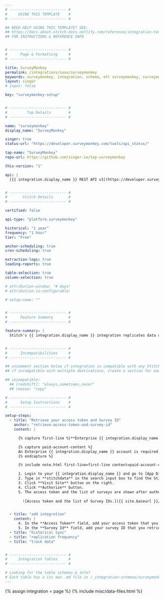 ```yaml
---
# -------------------------- #
#     USING THIS TEMPLATE    #
# -------------------------- #

## NEED HELP USING THIS TEMPLATE? SEE:
## https://docs-about-stitch-docs.netlify.com/reference/integration-templates/saas/
## FOR INSTRUCTIONS & REFERENCE INFO


# -------------------------- #
#      Page & Formatting     #
# -------------------------- #

title: SurveyMonkey
permalink: /integrations/saas/surveymonkey
keywords: surveymonkey, integration, schema, etl surveymonkey, surveymonkey etl, surveymonkey schema
layout: singer
# input: false

key: "surveymonkey-setup"


# -------------------------- #
#         Tap Details        #
# -------------------------- #

name: "surveymonkey"
display_name: "SurveyMonkey"

singer: true
status-url: "https://developer.surveymonkey.com/tools/api_status/"

tap-name: "SurveyMonkey"
repo-url: https://github.com/singer-io/tap-surveymonkey

this-version: "1"

api: |
  [{{ integration.display_name }} REST API v3](https://developer.surveymonkey.com/api/v3/){:target="new"}


# -------------------------- #
#       Stitch Details       #
# -------------------------- #

certified: false

api-type: "platform.surveymonkey"

historical: "1 year"
frequency: "1 hour"
tier: "Free"

anchor-scheduling: true
cron-scheduling: true

extraction-logs: true
loading-reports: true

table-selection: true
column-selection: true

# attribution-window: "# days"
# attribution-is-configurable: 

# setup-name: ""


# -------------------------- #
#      Feature Summary       #
# -------------------------- #

feature-summary: |
  Stitch's {{ integration.display_name }} integration replicates data using the {{ integration.api | flatify | strip }}. Refer to the [Schema](#schema) section for a list of objects available for replication.


# -------------------------- #
#      Incompatibilities     #
# -------------------------- #

## uncomment section below if integration is compatible with any Stitch destinations
## if incompatible with multiple destinations, create a section for each destination

## incompatible:
  ## [redshift]: "always,sometimes,never"
  ## reason: "copy" 

# -------------------------- #
#      Setup Instructions    #
# -------------------------- #

setup-steps:
  - title: "Retrieve your access token and Survey ID"
    anchor: "retrieve-access-token-and-survey-id"
    content: |

      {% capture first-line %}**Enterprise {{ integration.display_name }} account required**{% endcapture %}

      {% capture paid-account-content %}
      An Enterprise {{ integration.display_name }} account is required to install the Stitchdata ETL app and retrieve the access token and survey id required for this installation. 
      {% endcapture %}

      {% include note.html first-line=first-line content=paid-account-content %}

      1. Login to your {{ integration.display_name }} and go to [App Directory](https://www.surveymonkey.com/apps).
      2. Type in **stitchdata** in the search input box to find the Stitchdata ETL app. 
      3. Click **Visit Site** button on the right. 
      4. Click **Authorize** button.
      5. The access token and the list of surveys are shown after authorization. Keep this readily available. Note: You may come back at any time to retrieve your access token or identify a new survey id.
       
        ![Access token and the list of Survey IDs.]({{ site.baseurl }}/images/integrations/surveymonkey-access-token.png){:style="max-width: 450px;"}


  - title: "add integration"
    content: |
      4. In the **Access Token** field, add your access token that you obtained in [Step 1](#retrieve-access-token-and-survey-id).
      5. In the **Survey Id** field, add your survey ID that you retrieved in [Step 1](#retrieve-access-token-and-survey-idd).
  - title: "historical sync"
  - title: "replication frequency"
  - title: "track data"


# -------------------------- #
#     Integration Tables     #
# -------------------------- #

# Looking for the table schemas & info?
# Each table has a its own .md file in /_integration-schemas/surveymonkey/v1
---
```

{% assign integration = page %}
{% include misc/data-files.html %}